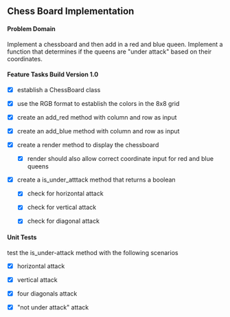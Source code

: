 ## Chess Board Implementation

#### Problem Domain

Implement a chessboard and then add in a red and blue queen.
Implement a function that determines if the queens are "under attack" based on their coordinates.

#### Feature Tasks Build Version 1.0

- [x] establish a ChessBoard class 

- [x] use the RGB format to establish the colors in the 8x8 grid

- [x] create an add_red method with column and row as input

- [x] create an add_blue method with column and row as input

- [x] create a render method to display the chessboard

    - [x] render should also allow correct coordinate input for red and blue queens
    
- [x] create a is_under_atttack method that returns a boolean

    - [x] check for horizontal attack
    
    - [x] check for vertical attack
    
    - [x] check for diagonal attack

#### Unit Tests

test the is_under-attack method with the following scenarios

- [x]  horizontal attack

- [x] vertical attack

- [x] four diagonals attack

- [x] "not under attack" attack

